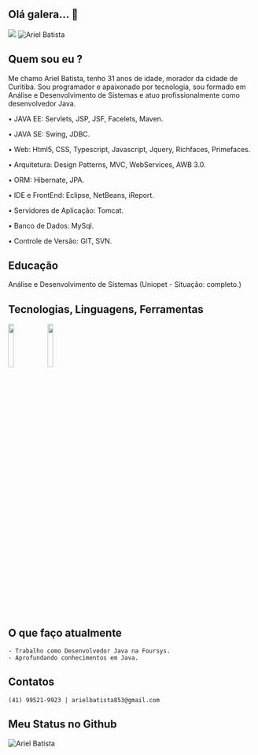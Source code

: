 ## Olá galera... 👋

<a href="https://www.linkedin.com/in/ariel-batista-ba4000190"><img src="https://img.shields.io/badge/--linkedin?label=LinkedIn&logo=LinkedIn&style=social"/></a> <img src="https://komarev.com/ghpvc/?username=arielbat19&label=Profile%20views&color=0e75b6&style=social" alt="Ariel Batista" />


## Quem sou eu ?

Me chamo Ariel Batista, tenho 31 anos de idade, morador da cidade de Curitiba. Sou programador e apaixonado por tecnologia, sou formado em Análise e Desenvolvimento de Sistemas e atuo profissionalmente como desenvolvedor Java.

  • JAVA EE: Servlets, JSP, JSF, Facelets, Maven.

  • JAVA SE: Swing, JDBC.

  • Web: Html5, CSS, Typescript, Javascript, Jquery, Richfaces, Primefaces.

  • Arquitetura: Design Patterns, MVC, WebServices, AWB 3.0.

  • ORM: Hibernate, JPA.

  • IDE e FrontEnd: Eclipse, NetBeans, iReport.

  • Servidores de Aplicação: Tomcat.

  • Banco de Dados:  MySql.

  • Controle de Versão: GIT, SVN.

## Educação

 Análise e Desenvolvimento de Sistemas (Uniopet - Situação: completo.)

## Tecnologias, Linguagens, Ferramentas

<code><img width="15%" src="https://www.vectorlogo.zone/logos/java/java-ar21.svg"></code> <code><img width="15%" src="https://www.vectorlogo.zone/logos/w3_html5/w3_html5-ar21.svg"></code>

## O que faço atualmente

    - Trabalho como Desenvolvedor Java na Foursys.
    - Aprofundando conhecimentos em Java.

## Contatos

    (41) 99521-9923 | arielbatista853@gmail.com

## Meu Status no Github

<img align="center" src="https://github-readme-stats.vercel.app/api?username=arielbat19&show_icons=true&locale=en" alt="Ariel Batista" />



